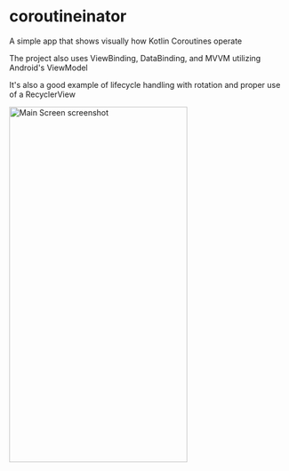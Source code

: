 # coroutineinator
A simple app that shows visually how Kotlin Coroutines operate

The project also uses ViewBinding, DataBinding, and MVVM utilizing Android's ViewModel

It's also a good example of lifecycle handling with rotation and proper use of a RecyclerView

<div>
  <img align="center" src="coroutine-inator.gif" alt="Main Screen screenshot" height="640" width="320">
</div>

